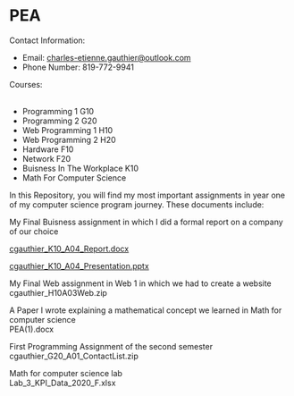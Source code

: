 # PEA
Contact Information:<br/>
- Email: charles-etienne.gauthier@outlook.com<br/>
- Phone Number: 819-772-9941<br/>

Courses:<br/><br/>
- Programming 1 G10<br/>
- Programming 2 G20<br/>
- Web Programming 1 H10<br/>
- Web Programming 2 H20<br/>
- Hardware F10<br/>
- Network F20<br/>
- Buisness In The Workplace K10<br/>
- Math For Computer Science<br/>

In this Repository, you will find my most important assignments in year one of my computer science program journey.
These documents include:<br/>

My Final Buisness assignment in which I did a formal report on a company of our choice

[cgauthier_K10_A04_Report.docx](https://github.com/charlesGOAT/PEA/blob/main/cgauthier_K10_A04_Report.docx)

[cgauthier_K10_A04_Presentation.pptx](https://github.com/charlesGOAT/PEA/blob/main/cgauthier_K10_A04_Presentation.pptx)

My Final Web assignment in Web 1 in which we had to create a website<br/>
cgauthier_H10A03Web.zip

A Paper I wrote explaining a mathematical concept we learned in Math for computer science<br/>
PEA(1).docx

First Programming Assignment of the second semester<br/>
cgauthier_G20_A01_ContactList.zip

Math for computer science lab<br/>
Lab_3_KPI_Data_2020_F.xlsx
